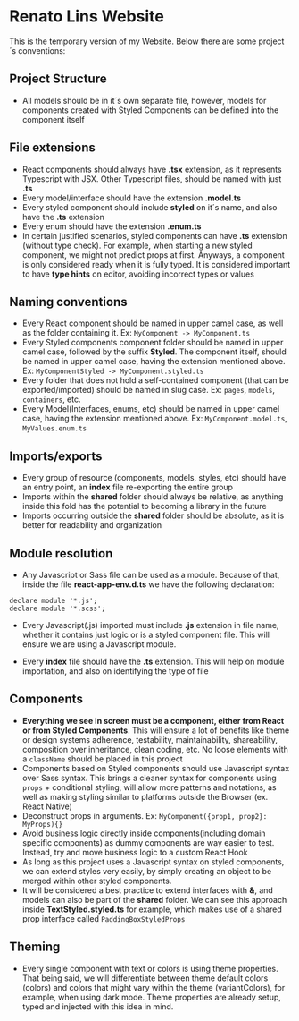 # Renato Lins Website

This is the temporary version of my Website. Below there are some project´s conventions:

## Project Structure

* All models should be in it´s own separate file, however, models for components created with Styled Components can be defined into the component itself

## File extensions

* React components should always have __.tsx__ extension, as it represents Typescript with JSX. Other Typescript files, should be named with just __.ts__
* Every model/interface should have the extension __.model.ts__
* Every styled component should include __styled__ on it´s name, and also have the __.ts__ extension
* Every enum should have the extension __.enum.ts__
* In certain justified scenarios, styled components can have __.ts__ extension (without type check). For example, when starting a new styled component, we might not predict props at first. Anyways, a component is only considered ready when it is fully typed. It is considered important to have __type hints__ on editor, avoiding incorrect types or values

## Naming conventions

* Every React component should be named in upper camel case, as well as the folder containing it. Ex: ```MyComponent -> MyComponent.ts```
* Every Styled components component folder should be named in upper camel case, followed by the suffix __Styled__. The component itself, should be named in upper camel case, having the extension mentioned above. Ex: ```MyComponentStyled -> MyComponent.styled.ts```
* Every folder that does not hold a self-contained component (that can be exported/imported) should be named in slug case. Ex: ```pages```, ```models```, ```containers```, etc.
* Every Model(Interfaces, enums, etc) should be named in upper camel case, having the extension mentioned above. Ex: ```MyComponent.model.ts```, ```MyValues.enum.ts```
  
## Imports/exports

* Every group of resource (components, models, styles, etc) should have an entry point, an __index__ file re-exporting the entire group
* Imports within the __shared__ folder should always be relative, as anything inside this fold has the potential to becoming a library in the future
* Imports occurring outside the __shared__ folder should be absolute, as it is better for readability and organization

## Module resolution

* Any Javascript or Sass file can be used as a module. Because of that, inside the file __react-app-env.d.ts__ we have the following declaration: 

```
declare module '*.js';
declare module '*.scss';
```

* Every Javascript(.js) imported must include __.js__ extension in file name, whether it contains just logic or is a styled component file. This will ensure we are using a Javascript module.

* Every __index__ file should have the __.ts__ extension. This will help on module importation, and also on identifying the type of file

## Components

* __Everything we see in screen must be a component, either from React or from Styled Components__. This will ensure a lot of benefits like theme or design systems adherence, testability, maintainability, shareability, composition over inheritance, clean coding, etc. No loose elements with a ```className``` should be placed in this project
* Components based on Styled components should use Javascript syntax over Sass syntax. This brings a cleaner syntax for components using ```props``` + conditional styling, will allow more patterns and notations, as well as making styling similar to platforms outside the Browser (ex. React Native)
* Deconstruct props in arguments. Ex: ```MyComponent({prop1, prop2}: MyProps){}```
* Avoid business logic directly inside components(including domain specific components) as dummy components are way easier to test. Instead, try and move business logic to a custom React Hook
* As long as this project uses a Javascript syntax on styled components, we can extend styles very easily, by simply creating an object to be merged within other styled components. 
* It will be considered a best practice to extend interfaces with __&__, and models can also be part of the __shared__ folder. We can see this approach inside __TextStyled.styled.ts__ for example, which makes use of a shared prop interface called ```PaddingBoxStyledProps```

## Theming

* Every single component with text or colors is using theme properties. That being said, we will differentiate between theme default colors (colors) and colors that might vary within the theme (variantColors), for example, when using dark mode. Theme properties are already setup, typed and injected with this idea in mind.

